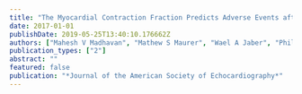 ```yaml
---
title: "The Myocardial Contraction Fraction Predicts Adverse Events after Transcatheter Aortic Valve Replacement: P2-16"
date: 2017-01-01
publishDate: 2019-05-25T13:40:10.176662Z
authors: ["Mahesh V Madhavan", "Mathew S Maurer", "Wael A Jaber", "Philippe Pibarot", "Pamela S Douglas", "Raj R Makkar", "Vinod H Thourani", "Stam Lerakis", "Howard C Herrmann", "Nimesh D Desai", "Thomas McAndrew", " others"]
publication_types: ["2"]
abstract: ""
featured: false
publication: "*Journal of the American Society of Echocardiography*"
---
```


